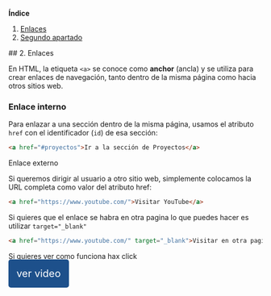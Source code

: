 **Índice**   
1. [Enlaces](#id1)
2. [Segundo apartado](#id2)

<div id='id1' >
## 2. Enlaces

En HTML, la etiqueta `<a>` se conoce como **anchor** (ancla) y se utiliza para crear enlaces de navegación, tanto dentro de la misma página como hacia otros sitios web.

### Enlace interno

Para enlazar a una sección dentro de la misma página, usamos el atributo `href` con el identificador (`id`) de esa sección:

```html
<a href="#proyectos">Ir a la sección de Proyectos</a>
```

Enlace externo

Si queremos dirigir al usuario a otro sitio web, simplemente colocamos la URL completa como valor del atributo href:

```html
<a href="https://www.youtube.com/">Visitar YouTube</a>
```

Si quieres que el enlace se habra en otra pagina lo que puedes hacer es utilizar `target="_blank"`

```html
<a href="https://www.youtube.com/" target="_blank">Visitar en otra pagina</a>
```

<p> Si quieres ver como funciona hax click </p>
<a href='https://www.tiktok.com/@apoliweb/video/7481541926794120503' style="
margin-top:2rem;           
            text-decoration: none;
            color: #fff;
            font-size: 20px;
            background-color: #1D508B;
            padding: 16px;
            border-radius: .3rem;" >ver video</a>
